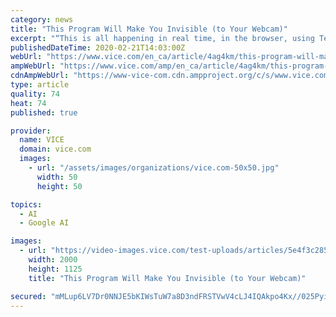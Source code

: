 ```yaml
---
category: news
title: "This Program Will Make You Invisible (to Your Webcam)"
excerpt: "“This is all happening in real time, in the browser, using TensorFlow.” TensorFlow is a Google-developed open source program used for machine learning and neural network applications. Disappearing People works by pulling the frames from a webcam, copying them, then scanning the copy for human features. If it sees something it identifies as ..."
publishedDateTime: 2020-02-21T14:03:00Z
webUrl: "https://www.vice.com/en_ca/article/4ag4km/this-program-will-make-you-invisible-to-your-webcam"
ampWebUrl: "https://www.vice.com/amp/en_ca/article/4ag4km/this-program-will-make-you-invisible-to-your-webcam"
cdnAmpWebUrl: "https://www-vice-com.cdn.ampproject.org/c/s/www.vice.com/amp/en_ca/article/4ag4km/this-program-will-make-you-invisible-to-your-webcam"
type: article
quality: 74
heat: 74
published: true

provider:
  name: VICE
  domain: vice.com
  images:
    - url: "/assets/images/organizations/vice.com-50x50.jpg"
      width: 50
      height: 50

topics:
  - AI
  - Google AI

images:
  - url: "https://video-images.vice.com/test-uploads/articles/5e4f3c285ef24d009dc85222/lede/1582251394119-gault.jpeg?crop=0.6666666666666666xw%3A1xh%3Bcenter%2Ccenter&resize=2000%3A*"
    width: 2000
    height: 1125
    title: "This Program Will Make You Invisible (to Your Webcam)"

secured: "mMLup6LV7Dr0NNJE5bKIWsTuW7a8D3ndFRSTVwV4cLJ4IQAkpo4Kx//025Pyi62QtMDEydTm4fPdUnjAqRUPFtl4+EMF6N7DQOtEz1auZtB6lRy0RC7fJimNpMf7Jh1d80GSc5nPCQoML/MWXXwuyTO3OEO7pdsgZJ3qu9WnQIjAtSX46QBnW3564h9K5NHQEQM34/Z39CXs3Re54D54ia8+SiyXE5Do2Ch+/tZQ4xgcvWz7SqfH3mm3Lv/nFF1XP0Ro6t4+OPrJhbdP718ylRX7Li7+TDTwnxVX8Wtpx1lqFPA6+oc49pGQQH9mZQ5D;CfidZL5kxiCc6iC1RshFFw=="
---
```


